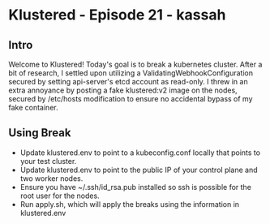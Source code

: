 # Klustered - Episode 21 - kassah

## Intro

Welcome to Klustered! Today's goal is to break a kubernetes cluster. After a bit of research, I settled upon utilizing
a ValidatingWebhookConfiguration secured by setting api-server's etcd account as read-only. I threw in an extra
annoyance by posting a fake klustered:v2 image on the nodes, secured by /etc/hosts modification to ensure no
accidental bypass of my fake container.

## Using Break

- Update klustered.env to point to a kubeconfig.conf locally that points to your test cluster.
- Update klustered.env to point to the public IP of your control plane and two worker nodes.
- Ensure you have ~/.ssh/id_rsa.pub installed so ssh is possible for the root user for the nodes.
- Run apply.sh, which will apply the breaks using the information in klustered.env
